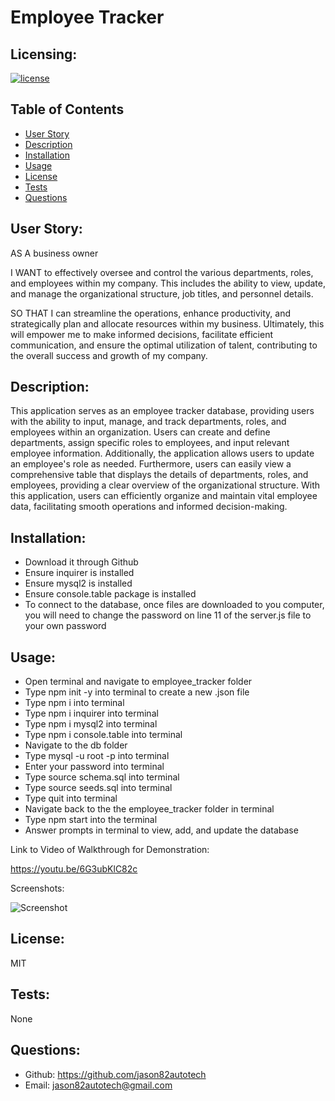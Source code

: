 # Employee Tracker

## Licensing:
[![license](https://img.shields.io/badge/license-MIT-blue)](https://shields.io)

## Table of Contents
- [User Story](#user-story)
- [Description](#description)
- [Installation](#installation)
- [Usage](#usage)
- [License](#license)
- [Tests](#tests)
- [Questions](#questions)

## User Story:
AS A business owner

I WANT to effectively oversee and control the various departments, roles, and employees within my company. This includes the ability to view, update, and manage the organizational structure, job titles, and personnel details.

SO THAT I can streamline the operations, enhance productivity, and strategically plan and allocate resources within my business. Ultimately, this will empower me to make informed decisions, facilitate efficient communication, and ensure the optimal utilization of talent, contributing to the overall success and growth of my company.

## Description:
This application serves as an employee tracker database, providing users with the ability to input, manage, and track departments, roles, and employees within an organization. Users can create and define departments, assign specific roles to employees, and input relevant employee information. Additionally, the application allows users to update an employee's role as needed. Furthermore, users can easily view a comprehensive table that displays the details of departments, roles, and employees, providing a clear overview of the organizational structure. With this application, users can efficiently organize and maintain vital employee data, facilitating smooth operations and informed decision-making.

## Installation:
- Download it through Github
- Ensure inquirer is installed
- Ensure mysql2 is installed
- Ensure console.table package is installed
- To connect to the database, once files are downloaded to you computer, you will need to change the password on line 11 of the server.js file to your own password

## Usage:
- Open terminal and navigate to employee_tracker folder
- Type npm init -y into terminal to create a new .json file
- Type npm i into terminal
- Type npm i inquirer into terminal
- Type npm i mysql2 into terminal
- Type npm i console.table into terminal
- Navigate to the db folder
- Type mysql -u root -p into terminal
- Enter your password into terminal
- Type source schema.sql into terminal
- Type source seeds.sql into terminal
- Type quit into terminal
- Navigate back to the the employee_tracker folder in terminal
- Type npm start into the terminal
- Answer prompts in terminal to view, add, and update the database

Link to Video of Walkthrough for Demonstration:

https://youtu.be/6G3ubKlC82c 


Screenshots:

![Screenshot](assets/img/screenshot1.png)




## License:
MIT

## Tests:
None

## Questions:
- Github: https://github.com/jason82autotech
- Email: jason82autotech@gmail.com 